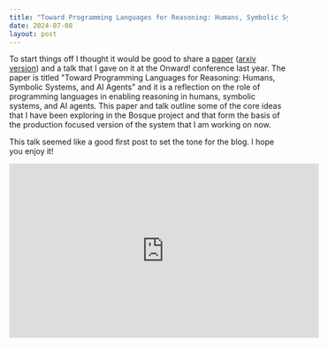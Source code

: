 ```yaml
---
title: "Toward Programming Languages for Reasoning: Humans, Symbolic Systems, and AI Agents"
date: 2024-07-08
layout: post
---
```


To start things off I thought it would be good to share a [paper](https://dl.acm.org/doi/10.1145/3622758.3622895) ([arxiv version](http://www.arxiv.org/abs/2407.06356)) and a talk that I gave on it at the Onward! conference last year. The paper is titled "Toward Programming Languages for Reasoning: Humans, Symbolic Systems, and AI Agents" and it is a reflection on the role of programming languages in enabling reasoning in humans, symbolic systems, and AI agents. This paper and talk outline some of the core ideas that I have been exploring in the Bosque project and that form the basis of the production focused version of the system that I am working on now.

This talk seemed like a good first post to set the tone for the blog. I hope you enjoy it!

<!--- https://youtu.be/ZjHPXtlQkQQ?si=8ClRgXJsn1ucCirS --->

<iframe width="560" height="315" src="https://www.youtube.com/embed/ZjHPXtlQkQQ?si=8ClRgXJsn1ucCirS" title="YouTube video player" frameborder="0" allow="accelerometer; autoplay; clipboard-write; encrypted-media; gyroscope; picture-in-picture; web-share" referrerpolicy="strict-origin-when-cross-origin" allowfullscreen></iframe>
